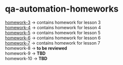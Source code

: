 # qa-automation-homeworks

[homework-3](https://github.com/MarianaBoiko/qa-automation-homeworks/tree/main/homework-3/src) -> contains homework for lesson 3 <br>
[homework-4](https://github.com/MarianaBoiko/qa-automation-homeworks/tree/main/homework-4/src) -> contains homework for lesson 4 <br>
[homework-5](https://github.com/MarianaBoiko/qa-automation-homeworks/tree/main/homework-5) -> contains homework for lesson 5 <br>
[homework-6](https://github.com/MarianaBoiko/qa-automation-homeworks/tree/main/homework-6) -> contains homework for lesson 6 <br>
[homework-7](https://github.com/MarianaBoiko/qa-automation-homeworks/tree/main/homework-7) -> contains homework for lesson 7 <br>
homework-8 -> **to be reviewed** <br>
homework-9 -> **TBD** <br>
homework-10 -> **TBD** <br>


